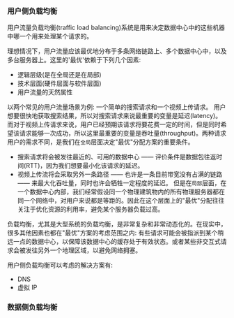 
### 用户侧负载均衡

用户流量负载均衡(traffic load balancing)系统是用来决定数据中心中的这些机器中哪一个用来处理某个请求的。

理想情况下，用户流量应该最优地分布于多条网络链路上、多个数据中心中，以及多台服务器上。这里的'最优'依赖于下列几个因素:
- 逻辑层级(是在全局还是在局部)
- 技术层面(硬件层面与软件层面)
- 用户流量的天然属性

以两个常见的用户流量场景为例: 一个简单的搜索请求和一个视频上传请求。
用户想要很快地获取搜索结果，所以对搜索请求来说最重要的变量是延迟(latency)。而对于视频上传请求来说，用户已经预期该请求将要花费一定的时间，但是同时希望该请求能够一次成功，所以这里最重要的变量是吞吐量(throughput)。两种请求用户的需求不同，是我们在`全局`层面决定"最优"分配方案的重要条件。
- 搜索请求将会被发往最近的、可用的数据中心 —— 评价条件是数据包往返时间(RTT)，因为我们想要最小化该请求的延迟。
- 视频上传流将会采取另外一条路径 —— 也许是一条目前带宽没有占满的链路 —— 来最大化吞吐量，同时也许会牺牲一定程度的延迟。
但是在`局部`层面，在一个数据中心内部，我们经常假设同一个物理建筑物内的所有物理服务器都在同一个网络中，对用户来说都是等距的。因此在这个层面上的"最优"分配往往关注于优化资源的利用率，避免某个服务器负载过高。

负载均衡，尤其是大型系统的负载均衡，是非常复杂和非常动态化的。在现实中，很多其他因素也都在"最优"方案的考虑范围之内: 有些请求可能会被指派到某个稍远一点的数据中心，以保障该数据中心的缓存处于有效状态。或者某些非交互式请求会被发往另外一个地理区域，以避免网络拥塞。

用户侧负载均衡可以考虑的解决方案有:
- DNS
- 虚拟 IP

### 数据侧负载均衡
